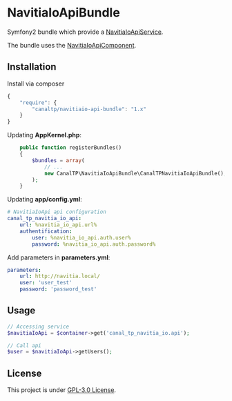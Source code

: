# NavitiaIoApiBundle

Symfony2 bundle which provide a [NavitiaIoApiService](https://github.com/CanalTP/NavitiaIoApiComponent/blob/master/src/NavitiaIoApiService.php).

The bundle uses the [NavitiaIoApiComponent](https://github.com/CanalTP/NavitiaIoApiComponent).


## Installation

Install via composer

``` js
{
    "require": {
        "canaltp/navitiaio-api-bundle": "1.x"
    }
}
```

Updating **AppKernel.php**:

``` php
    public function registerBundles()
    {
        $bundles = array(
            // ...
            new CanalTP\NavitiaIoApiBundle\CanalTPNavitiaIoApiBundle(),
        );
    }
```

Updating **app/config.yml**:

``` yml
# NavitiaIoApi api configuration
canal_tp_navitia_io_api:
    url: %navitia_io_api.url%
    authentification:
        user: %navitia_io_api.auth.user%
        password: %navitia_io_api.auth.password%
```

Add parameters in **parameters.yml**:

``` yml
parameters:
    url: http://navitia.local/
    user: 'user_test'
    password: 'password_test'
```


## Usage

``` php
// Accessing service
$navitiaIoApi = $container->get('canal_tp_navitia_io.api');

// Call api
$user = $navitiaIoApi->getUsers();
```


## License

This project is under [GPL-3.0 License](LICENSE).
